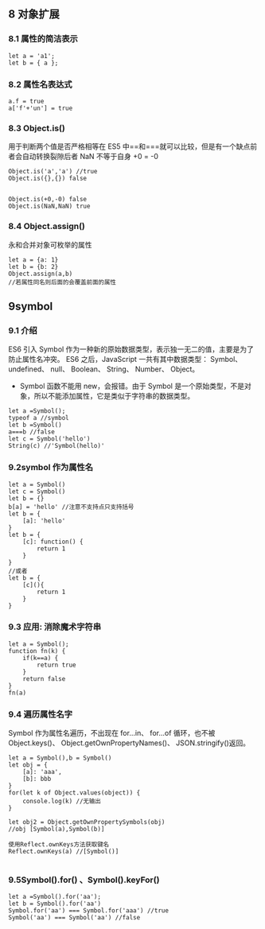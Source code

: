 ## 8 对象扩展

### 8.1 属性的简洁表示

```
let a = 'a1';
let b = { a };
```

### 8.2 属性名表达式

```
a.f = true
a['f'+'un'] = true
```

### 8.3 Object.is()

用于判断两个值是否严格相等在 ES5 中==和===就可以比较，但是有一个缺点前者会自动转换裂隙后者 NaN 不等于自身 +0 = -0

```
Object.is('a','a') //true
Object.is({},{}) false


Object.is(+0,-0) false
Object.is(NaN,NaN) true
```

### 8.4 Object.assign()

永和合并对象可枚举的属性

```
let a = {a: 1}
let b = {b: 2}
Object.assign(a,b)
//若属性同名则后面的会覆盖前面的属性
```

## 9symbol

### 9.1 介绍

ES6 引入 Symbol 作为一种新的原始数据类型，表示独一无二的值，主要是为了防止属性名冲突。
ES6 之后，JavaScript 一共有其中数据类型： Symbol、 undefined、 null、 Boolean、 String、 Number、 Object。

-   Symbol 函数不能用 new，会报错。由于 Symbol 是一个原始类型，不是对象，所以不能添加属性，它是类似于字符串的数据类型。

```
let a =Symbol();
typeof a //symbol
let b =Symbol()
a===b //false
let c = Symbol('hello')
String(c) //'Symbol(hello)'
```

### 9.2symbol 作为属性名

```
let a = Symbol()
let c = Symbol()
let b = {}
b[a] = 'hello' //注意不支持点只支持括号
let b = {
    [a]: 'hello'
}
let b = {
    [c]: function() {
        return 1
    }
}
//或者
let b = {
    [c](){
        return 1
    }
}
```

### 9.3 应用: 消除魔术字符串

```
let a = Symbol();
function fn(k) {
    if(k==a) {
        return true
    }
    return false
}
fn(a)
```

### 9.4 遍历属性名字

Symbol 作为属性名遍历，不出现在 for...in、 for...of 循环，也不被 Object.keys()、 Object.getOwnPropertyNames()、 JSON.stringify()返回。

```
let a = Symbol(),b = Symbol()
let obj = {
    [a]: 'aaa',
    [b]: bbb
}
for(let k of Object.values(object)) {
    console.log(k) //无输出
}

let obj2 = Object.getOwnPropertySymbols(obj)
//obj [Symbol(a),Symbol(b)]

使用Reflect.ownKeys方法获取键名
Reflect.ownKeys(a) //[Symbol()]


```

### 9.5Symbol().for() 、Symbol().keyFor()

```
let a =Symbol().for('aa');
let b = Symbol().for('aa')
Symbol.for('aa') === Symbol.for('aaa') //true
Symbol('aa') === Symbol('aa') //false

```
